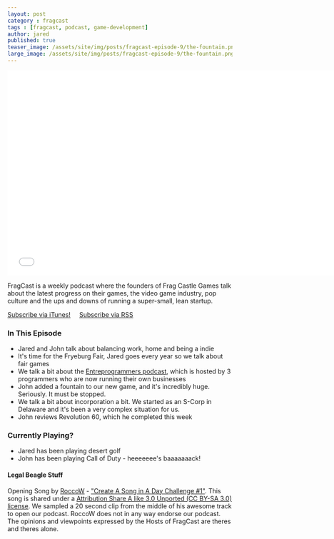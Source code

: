 ```yaml
---
layout: post
category : fragcast
tags : [fragcast, podcast, game-development]
author: jared
published: true
teaser_image: /assets/site/img/posts/fragcast-episode-9/the-fountain.png
large_image: /assets/site/img/posts/fragcast-episode-9/the-fountain.png
---
```


<iframe width="740" height="460" src="//www.youtube.com/embed/jnCvVRZsFAs" frameborder="0" allowfullscreen></iframe>

<div id="player" data-url="http://media.signalleaf.com/player/FragCast/543f2b3800da9302009ff647/" width="750" height="90"></div>

FragCast is a weekly podcast where the founders of Frag Castle Games talk about the latest progress on their games, the video game industry, pop culture and the ups and downs of running a super-small, lean startup.

[Subscribe via iTunes!](https://itunes.apple.com/us/podcast/fragcast/id796282162?mt=2) &nbsp;&nbsp;&nbsp; [Subscribe via RSS](http://media.signalleaf.com/FragCast/rss)


### In This Episode

- Jared and John talk about balancing work, home and being a indie
- It's time for the Fryeburg Fair, Jared goes every year so we talk about fair games
- We talk a bit about the [Entreprogrammers podcast](http://entreprogrammers.com/), which is hosted by 3 programmers who are now running their own businesses
- John added a fountain to our new game, and it's incredibly huge. Seriously. It must be stopped.
- We talk a bit about incorporation a bit. We started as an S-Corp in Delaware and it's been a very complex situation for us.
- John reviews Revolution 60, which he completed this week


### Currently Playing?
- Jared has been playing desert golf
- John has been playing Call of Duty - heeeeeee's baaaaaaack!

#### Legal Beagle Stuff
Opening Song by [RoccoW](https://soundcloud.com/roccow) - ["Create A Song in A Day Challenge #1"](https://soundcloud.com/roccow/create-a-song-in-a-day). This song is shared under a [Attribution Share A like 3.0 Unported (CC BY-SA 3.0) license](http://creativecommons.org/licenses/by-sa/3.0/). We sampled a 20 second clip from the middle of his awesome track to open our podcast. RoccoW does not in any way endorse our podcast. The opinions and viewpoints expressed by the Hosts of FragCast are theres and theres alone.

